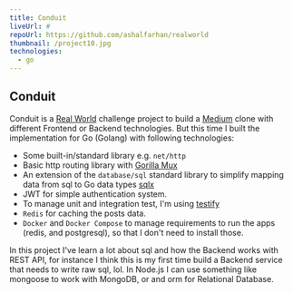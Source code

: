 ```yaml
---
title: Conduit
liveUrl: #
repoUrl: https://github.com/ashalfarhan/realworld
thumbnail: /project10.jpg
technologies:
  - go
---
```


## Conduit

Conduit is a [Real World](https://realworld-docs.netlify.app/docs/intro) challenge project to build a [Medium](https://medium.com) clone with different Frontend or Backend technologies. But this time I built the implementation for Go (Golang) with following technologies:

- Some built-in/standard library e.g. `net/http`
- Basic http routing library with [Gorilla Mux](https://github.com/gorilla/mux)
- An extension of the `database/sql` standard library to simplify mapping data from sql to Go data types [sqlx](https://github.com/jmoiron/sqlx)
- JWT for simple authentication system.
- To manage unit and integration test, I'm using [testify](https://github.com/stretchr/testify)
- `Redis` for caching the posts data.
- `Docker` and `Docker Compose` to manage requirements to run the apps (redis, and postgresql), so that I don't need to install those.

In this project I've learn a lot about sql and how the Backend works with REST API, for instance I think this is my first time build a Backend service that needs to write raw sql, lol. In Node.js I can use something like mongoose to work with MongoDB, or and orm for Relational Database.
